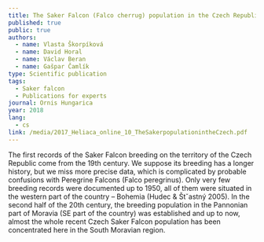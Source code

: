 ```yaml
---
title: The Saker Falcon (Falco cherrug) population in the Czech Republic in 2011–2018
published: true
public: true
authors:
  - name: Vlasta Škorpíková
  - name: David Horal
  - name: Václav Beran
  - name: Gašpar Čamlík
type: Scientific publication
tags:
  - Saker falcon
  - Publications for experts
journal: Ornis Hungarica
year: 2018
lang:
  - cs
link: /media/2017_Heliaca_online_10_TheSakerpopulationintheCzech.pdf
---
```

The first records of the Saker Falcon breeding on the territory of the Czech Republic come from the 19th century. We suppose its breeding has a longer history, but we miss more precise data, which is complicated by probable confusions with Peregrine Falcons (Falco peregrinus). Only very few breeding records were documented up to 1950, all of them were situated in the western part of the country – Bohemia (Hudec & Štˇastný 2005). In the second half of the 20th century, the breeding population in the Pannonian part of Moravia (SE part of the country) was established and up to now, almost the whole recent Czech Saker Falcon population has been concentrated here in the South Moravian region.
